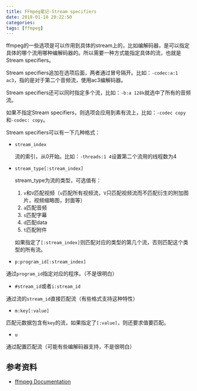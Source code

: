 ```yaml
---
title: FFmpeg笔记-Stream specifiers
date: 2018-01-10 20:22:50
categories:
tags: [ffmpeg]
---
```


ffmpeg的一些选项是可以作用到具体的stream上的，比如编解码器，是可以指定具体的哪个流用哪种编解码器的。所以需要一种方式能指定具体的流，也就是Stream specifiers。

<!--more-->

Stream specifiers追加在选项后面，两者通过冒号隔开。比如：`-codec:a:1 ac3`，指的是对于第二个音频流，使用ac3编解码器。

Stream specifiers还可以同时指定多个流，比如：`-b:a 128k`就选中了所有的音频流。

如果不指定Stream specifiers，则选项会应用到素有流上，比如：`-codec copy`和`-codec: copy`。

Stream specifiers可以有一下几种格式：

- `stream_index`

  流的索引，从0开始。比如：`-threads:1 4`设置第二个流用的线程数为4

- `stream_type[:stream_index]`

  stream_type为流的类型，可选值有：

  1. `v`和`V`匹配视频（`v`匹配所有视频流，`V`只匹配视频流而不匹配衍生的附加图片，视频缩略图，封面等）
  2. `a`匹配音频
  3. `s`匹配字幕
  4. `d`匹配data
  5. `t`匹配附件

  如果指定了`[:stream_index]`则匹配对应的类型的第几个流，否则匹配这个类型的所有流。

- `p:program_id[:stream_index]`

通过`program_id`指定对应的程序。（不是很明白）

- `#stream_id`或者`i:stream_id`

通过流的`stream_id`直接匹配流（有些格式支持这种特性）

- `m:key[:value]`

匹配元数据包含有`key`的流，如果指定了`[:value]`，则还要求值要匹配。

- `u`

通过配置匹配流（可能有些编解码器支持，不是很明白）

## 参考资料
- [ffmpeg Documentation](http://ffmpeg.org/ffmpeg-all.html#Stream-specifiers)